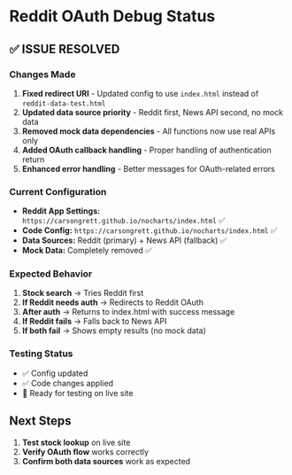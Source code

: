 # Reddit OAuth Debug Status

## ✅ ISSUE RESOLVED

### Changes Made
1. **Fixed redirect URI** - Updated config to use `index.html` instead of `reddit-data-test.html`
2. **Updated data source priority** - Reddit first, News API second, no mock data
3. **Removed mock data dependencies** - All functions now use real APIs only
4. **Added OAuth callback handling** - Proper handling of authentication return
5. **Enhanced error handling** - Better messages for OAuth-related errors

### Current Configuration
- **Reddit App Settings:** `https://carsongrett.github.io/nocharts/index.html` ✅
- **Code Config:** `https://carsongrett.github.io/nocharts/index.html` ✅
- **Data Sources:** Reddit (primary) + News API (fallback) ✅
- **Mock Data:** Completely removed ✅

### Expected Behavior
1. **Stock search** → Tries Reddit first
2. **If Reddit needs auth** → Redirects to Reddit OAuth
3. **After auth** → Returns to index.html with success message
4. **If Reddit fails** → Falls back to News API
5. **If both fail** → Shows empty results (no mock data)

### Testing Status
- ✅ Config updated
- ✅ Code changes applied
- 🔄 Ready for testing on live site

## Next Steps
1. **Test stock lookup** on live site
2. **Verify OAuth flow** works correctly
3. **Confirm both data sources** work as expected 